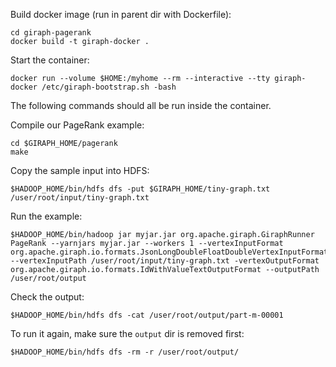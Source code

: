 Build docker image (run in parent dir with Dockerfile):

    cd giraph-pagerank
    docker build -t giraph-docker .

Start the container:

    docker run --volume $HOME:/myhome --rm --interactive --tty giraph-docker /etc/giraph-bootstrap.sh -bash

The following commands should all be run inside the container.

Compile our PageRank example:

    cd $GIRAPH_HOME/pagerank
    make

Copy the sample input into HDFS:

    $HADOOP_HOME/bin/hdfs dfs -put $GIRAPH_HOME/tiny-graph.txt /user/root/input/tiny-graph.txt

Run the example:

    $HADOOP_HOME/bin/hadoop jar myjar.jar org.apache.giraph.GiraphRunner PageRank --yarnjars myjar.jar --workers 1 --vertexInputFormat org.apache.giraph.io.formats.JsonLongDoubleFloatDoubleVertexInputFormat --vertexInputPath /user/root/input/tiny-graph.txt -vertexOutputFormat org.apache.giraph.io.formats.IdWithValueTextOutputFormat --outputPath /user/root/output

Check the output:

    $HADOOP_HOME/bin/hdfs dfs -cat /user/root/output/part-m-00001

To run it again, make sure the `output` dir is removed first:

    $HADOOP_HOME/bin/hdfs dfs -rm -r /user/root/output/


